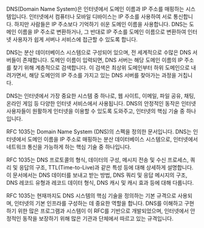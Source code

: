 DNS(Domain Name System)은 인터넷에서 도메인 이름과 IP 주소를 매핑하는 시스템입니다. 인터넷에서 컴퓨터나 모바일 디바이스는 IP 주소를 사용하여 서로 통신합니다. 하지만 사람들은 IP 주소보다 기억하기 쉬운 도메인 이름을 사용합니다. DNS는 도메인 이름을 IP 주소로 변환하거나, 그 반대로 IP 주소를 도메인 이름으로 변환하여 인터넷 사용자가 쉽게 서버나 서비스에 접근할 수 있도록 합니다.

DNS는 분산 데이터베이스 시스템으로 구성되어 있으며, 전 세계적으로 수많은 DNS 서버들이 존재합니다. 도메인 이름이 입력되면, DNS 서버는 해당 도메인 이름의 IP 주소를 찾기 위해 계층적으로 검색합니다. 이 검색은 최상위 도메인부터 하위 도메인으로 내려가면서, 해당 도메인의 IP 주소를 가지고 있는 DNS 서버를 찾아가는 과정을 거칩니다.

DNS는 인터넷에서 가장 중요한 시스템 중 하나로, 웹 사이트, 이메일, 파일 공유, 채팅, 온라인 게임 등 다양한 인터넷 서비스에서 사용됩니다. DNS의 안정적인 동작은 인터넷 사용자들이 원활하게 인터넷을 이용할 수 있도록 도와주고, 인터넷의 핵심 기술 중 하나입니다.

RFC 1035는 Domain Name System (DNS)의 스펙을 정의한 문서입니다. DNS는 인터넷에서 도메인 이름을 IP 주소로 매핑하는 분산 데이터베이스 시스템으로, 인터넷에서 네트워크 통신을 가능하게 하는 핵심 기술 중 하나입니다.

RFC 1035는 DNS 프로토콜의 형식, 데이터의 구성, 메시지 전송 및 수신 프로세스, 쿼리 및 응답의 구조, TTL(Time-to-Live)과 같은 특성 등에 대해 상세하게 설명합니다. 이 문서에서는 DNS 데이터를 보내고 받는 방법, DNS 쿼리 및 응답 메시지의 구조, DNS 레코드 유형과 레코드 데이터 형식, DNS 캐시 및 캐시 효과 등에 대해 다룹니다.

RFC 1035는 현재까지도 DNS 시스템의 핵심 기술을 정의하는 기본 규격으로 사용되며, 인터넷의 기본 인프라를 구성하는 데 중요한 역할을 합니다. DNS를 이해하고 구현하기 위한 많은 프로그램과 시스템이 이 RFC를 기반으로 개발되었으며, 인터넷에서 안정적인 동작을 보장하기 위해 많은 기관과 단체에서 따르고 있는 규격입니다.
